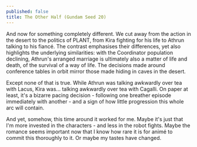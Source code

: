 ```yaml
---
published: false
title: The Other Half (Gundam Seed 20)
---
```

And now for something completely different. We cut away from the action in the desert to the politics of PLANT, from Kira fighting for his life to Athrun talking to his fiancé. The contrast emphasises their differences, yet also highlights the underlying similarities: with the Coordinator population declining, Athrun's arranged marriage is ultimately also a matter of life and death, of the survival of a way of life. The decisions made around conference tables in orbit mirror those made hiding in caves in the desert.

Except none of that is true. While Athrun was talking awkwardly over tea with Lacus, Kira was... talking awkwardly over tea with Cagalli. On paper at least, it's a bizarre pacing decision - following one breather episode immediately with another - and a sign of how little progression this whole arc will contain.

And yet, somehow, this time around it worked for me. Maybe it's just that I'm more invested in the characters - and less in the robot fights. Maybe the romance seems important now that I know how rare it is for animé to commit this thoroughly to it. Or maybe my tastes have changed.

